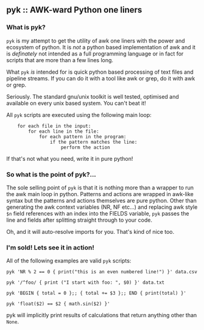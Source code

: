 pyk :: AWK-ward Python one liners
---------------------------------

### What is pyk?
`pyk` is my attempt to get the utility of awk one liners with the power and
ecosystem of python. It is _not_ a python based implementation of awk and it is
_definately_ not intended as a full programming language or in fact for scripts
that are more than a few lines long.

What `pyk` _is_ intended for is quick python based processing of text files and
pipeline streams. If you can do it with a tool like awk or grep, do it with awk
or grep.

Seriously. The standard gnu/unix toolkit is well tested, optimised and available
on every unix based system. You can't beat it!

All `pyk` scripts are executed using the following main loop:
```
    for each file in the input:
        for each line in the file:
            for each pattern in the program:
                if the pattern matches the line:
                    perform the action
```
If that's not what you need, write it in pure python!

### So what is the point of pyk?...
The sole selling point of `pyk` is that it is nothing more than a wrapper to run
the awk main loop in python. Patterns and actions are wrapped in awk-like syntax
but the patterns and actions themselves are pure python. Other than generating
the awk context variables (NR, NF etc...) and replacing awk style `$n` field
references with an index into the FIELDS variable, `pyk` passes the line and
fields after splitting straight through to your code.

Oh, and it will auto-resolve imports for you. That's kind of nice too.

### I'm sold! Lets see it in action!
All of the following examples are valid `pyk` scripts:
```
pyk 'NR % 2 == 0 { print("this is an even numbered line!") }' data.csv

pyk '/^foo/ { print ("I start with foo: ", $0) }' data.txt

pyk 'BEGIN { total = 0 };; { total += $3 };; END { print(total) }'

pyk 'float($2) == $2 { math.sin($2) }'
```

pyk will implicitly print results of calculations that return anything other
than `None`.
